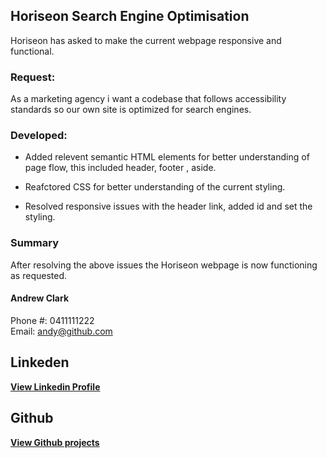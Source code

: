 ## Horiseon Search Engine Optimisation

Horiseon has asked to make the current webpage responsive and functional.


### Request:

As a marketing agency i want a codebase that follows accessibility standards
so our own site is optimized for search engines.

### Developed:

  * Added relevent semantic HTML elements for better understanding of page flow, this included
    header, footer , aside.

  * Reafctored CSS for better understanding of the current styling.

  * Resolved responsive issues with the header link, added id and set the styling.

### Summary
After resolving the above issues the Horiseon webpage is now functioning as requested.



#### Andrew Clark
Phone #: 0411111222
<br>
Email: andy@github.com

## Linkeden
<a href="https://au.linkedin.com/"><b>View Linkedin Profile</b></a>

## Github
<a href="https://andy316c.github.io/SEO-refactoring/"><b>View Github projects</b></a>






